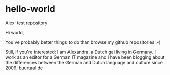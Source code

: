 # hello-world
Alex' test repository

Hi world,

You've probably better things to do than browse my github repositories ;-)

Still, if you're interested: I am Alexandra, a Dutch gal living in Germany. I work as an editor for a German IT magazine and I have been blogging about the differences between the German and Dutch language and culture since 2009. buurtaal.de 


